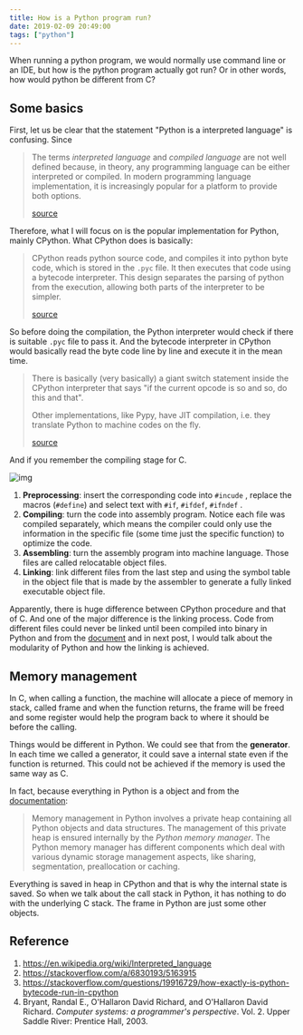 ```yaml
---
title: How is a Python program run?
date: 2019-02-09 20:49:00
tags: ["python"]
---
```


When running a python program, we would normally use command line or an IDE, but how is the python program actually got run? Or in other words, how would python be different from C?

## Some basics

First, let us be clear that the statement "Python is a interpreted language" is confusing. Since

> The terms *interpreted language* and *compiled language* are not well defined because, in theory, any programming language can be either interpreted or compiled. In modern programming language implementation, it is increasingly popular for a platform to provide both options.
>
> [source](https://en.wikipedia.org/wiki/Interpreted_language)

Therefore, what I will focus on is the popular implementation for Python, mainly CPython. What CPython does is basically:

> CPython reads python source code, and compiles it into python byte code, which is stored in the `.pyc` file. It then executes that code using a bytecode interpreter. This design separates the parsing of python from the execution, allowing both parts of the interpreter to be simpler.
>
> [source](https://stackoverflow.com/a/6830193/5163915)

So before doing the compilation, the Python interpreter would check if there is suitable `.pyc` file to pass it. And the bytecode interpreter in CPython would basically read the byte code line by line and execute it in the mean time. 

>  There is basically (very basically) a giant switch statement inside the CPython interpreter that says "if the current opcode is so and so, do this and that".
>
> Other implementations, like Pypy, have JIT compilation, i.e. they translate Python to machine codes on the fly.
>
> [source](https://stackoverflow.com/questions/19916729/how-exactly-is-python-bytecode-run-in-cpython)

And if you remember the compiling stage for C.

![img](http://www.echojb.com/img/2017/02/13/993848-20170206141338916-1690576837.png)

1. **Preprocessing**: insert the corresponding code into `#incude` , replace the macros (`#define`) and select text with `#if`, `#ifdef`, `#ifndef` .
2. **Compiling**: turn the code into assembly program. Notice each file was compiled separately, which means the compiler could only use the information in the specific file (some time just the specific function) to optimize the code.
3. **Assembling**: turn the assembly program into machine language. Those files are called relocatable object files.
4. **Linking**: link different files from the last step and using the symbol table in the object file that is made by the assembler to generate a fully linked executable object file. 

Apparently, there is huge difference between CPython procedure and that of C. And one of the major difference is the linking process. Code from different files could never be linked until been compiled into binary in Python and from the [document]() and in next post, I would talk about the modularity of Python and how the linking is achieved.

## Memory management

In C, when calling a function, the machine will allocate a piece of memory in stack, called frame and when the function returns, the frame will be freed and some register would help the program back to where it should be before the calling.

Things would be different in Python. We could see that from the **generator**. In each time we called a generator, it could save a internal state even if the function is returned. This could not be achieved if the memory is used the same way as C. 

In fact, because everything in Python is a object and  from the [documentation](https://docs.python.org/3.7/c-api/memory.html):

>Memory management in Python involves a private heap containing all Python objects and data structures. The management of this private heap is ensured internally by the *Python memory manager*. The Python memory manager has different components which deal with various dynamic storage management aspects, like sharing, segmentation, preallocation or caching.

Everything is saved in heap in CPython and that is why the internal state is saved. So when we talk about the call stack in Python, it has nothing to do with the underlying C stack. The frame in Python are just some other objects.

## Reference

1. https://en.wikipedia.org/wiki/Interpreted_language
2. https://stackoverflow.com/a/6830193/5163915
3. https://stackoverflow.com/questions/19916729/how-exactly-is-python-bytecode-run-in-cpython
4. Bryant, Randal E., O'Hallaron David Richard, and O'Hallaron David Richard. *Computer systems: a programmer's perspective*. Vol. 2. Upper Saddle River: Prentice Hall, 2003.